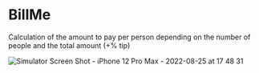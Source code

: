 # BillMe
Calculation of the amount to pay per person depending on the number of people and the total amount (+% tip)


![Simulator Screen Shot - iPhone 12 Pro Max - 2022-08-25 at 17 48 31](https://user-images.githubusercontent.com/69522563/186669352-abe2926f-6cab-4faf-9a3d-e06d5f5e4cdb.png)
